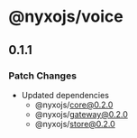 # @nyxojs/voice

## 0.1.1

### Patch Changes

- Updated dependencies
  - @nyxojs/core@0.2.0
  - @nyxojs/gateway@0.2.0
  - @nyxojs/store@0.2.0
